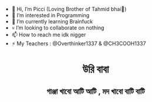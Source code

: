 - 👋 Hi, I’m Picci (Loving Brother of Tahmid bhai🥰)
- 👀 I’m interested in Programming
- 🌱 I’m currently learning Brainfuck
- 💀 I’m looking to collaborate on nothing 
- 📫 How to reach me idk nigger
- ⚡ My Teachers : @Overthinker1337 & @CH3COOH1337

<h1><center>উরি বাবা</center></h1>
<h2><center>গাঞ্জা খাবো আটি আটি , মদ খাবো বাটি বাটি</center></h2>

<!---
0xIftekhar443/0xIftekhar443 is a ✨ special ✨ repository because its `README.md` (this file) appears on your GitHub profile.
You can click the Preview link to take a look at your changes.
--->
